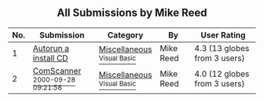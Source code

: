 ﻿<div align="center">

## All Submissions by Mike Reed

</div>

No.  | Submission | Category | By   | User Rating
---- | ---------- | -------- | ---- | -----------
1 | [Autorun a install CD<br />](https://github.com/Planet-Source-Code/mike-reed-autorun-a-install-cd__1-37872) | [Miscellaneous<br /><sup>Visual Basic</sup>](../ByCategory/miscellaneous__1-1.md) | Mike Reed | 4.3 (13 globes from 3 users)
2 | [ComScanner<br /><sup>2000-09-28 09:21:58</sup>](https://github.com/Planet-Source-Code/mike-reed-comscanner__1-13543) | [Miscellaneous<br /><sup>Visual Basic</sup>](../ByCategory/miscellaneous__1-1.md) | Mike Reed | 4.0 (12 globes from 3 users)
